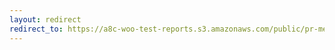 ```yaml
---
layout: redirect
redirect_to: https://a8c-woo-test-reports.s3.amazonaws.com/public/pr-merge/40516/e2e/index.html
---
```

